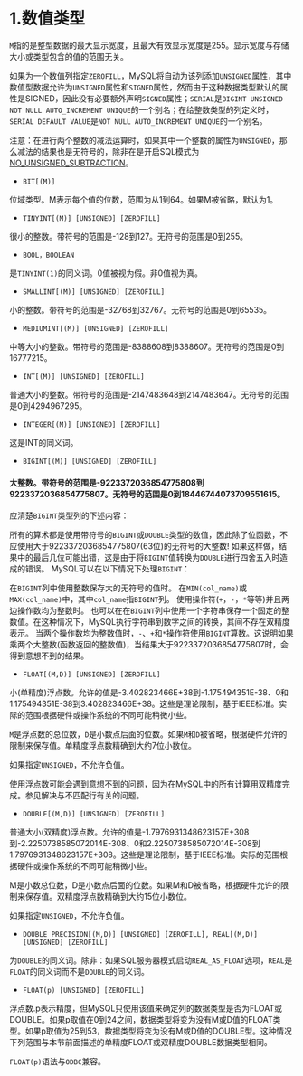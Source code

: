 # 1.数值类型

`M`指的是整型数据的最大显示宽度，且最大有效显示宽度是255。显示宽度与存储大小或类型包含的值的范围无关。

如果为一个数值列指定`ZEROFILL`，MySQL将自动为该列添加`UNSIGNED`属性，其中数值型数据允许为`UNSIGNED`属性和`SIGNED`属性，然而由于这种数据类型默认的属性是SIGNED，因此没有必要额外声明`SIGNED`属性；`SERIAL`是`BIGINT UNSIGNED NOT NULL AUTO_INCREMENT UNIQUE`的一个别名；在给整数类型的列定义时，`SERIAL DEFAULT VALUE`是`NOT NULL AUTO_INCREMENT UNIQUE`的一个别名。

注意：在进行两个整数的减法运算时，如果其中一个整数的属性为`UNSIGNED`，那么减法的结果也是无符号的，除非在是开启SQL模式为[NO_UNSIGNED_SUBTRACTION](https://dev.mysql.com/doc/refman/5.7/en/sql-mode.html#sqlmode_no_unsigned_subtraction)。

- `BIT[(M)]`

位域类型。M表示每个值的位数，范围为从1到64。如果M被省略，默认为1。

- `TINYINT[(M)] [UNSIGNED] [ZEROFILL]`

很小的整数。带符号的范围是-128到127。无符号的范围是0到255。

- `BOOL，BOOLEAN`

是`TINYINT(1)`的同义词。0值被视为假。非0值视为真。

- `SMALLINT[(M)] [UNSIGNED] [ZEROFILL]`

小的整数。带符号的范围是-32768到32767。无符号的范围是0到65535。

- `MEDIUMINT[(M)] [UNSIGNED] [ZEROFILL]`

中等大小的整数。带符号的范围是-8388608到8388607。无符号的范围是0到16777215。

- `INT[(M)] [UNSIGNED] [ZEROFILL]`

普通大小的整数。带符号的范围是-2147483648到2147483647。无符号的范围是0到4294967295。

- `INTEGER[(M)] [UNSIGNED] [ZEROFILL]`

这是INT的同义词。

- `BIGINT[(M)] [UNSIGNED] [ZEROFILL]`

#### 大整数。带符号的范围是-9223372036854775808到9223372036854775807。无符号的范围是0到18446744073709551615。

应清楚`BIGINT`类型列的下述内容：

所有的算术都是使用带符号的`BIGINT`或`DOUBLE`类型的数值，因此除了位函数，不应使用大于9223372036854775807(63位)的无符号的大整数! 如果这样做，结果中的最后几位可能出错，这是由于将`BIGINT`值转换为`DOUBLE`进行四舍五入时造成的错误。
MySQL可以在以下情况下处理`BIGINT`：

在`BIGINT`列中使用整数保存大的无符号的值时。
在`MIN(col_name)`或`MAX(col_name)`中，其中`col_name`指`BIGINT`列。
使用操作符(`+`，`-`，`*`等等)并且两边操作数均为整数时。
也可以在在`BIGINT`列中使用一个字符串保存一个固定的整数值。在这种情况下，MySQL执行字符串到数字之间的转换，其间不存在双精度表示。
当两个操作数均为整数值时，`-`、`+`和`*`操作符使用`BIGINT`算数。这说明如果乘两个大整数(函数返回的整数值)，当结果大于9223372036854775807时，会得到意想不到的结果。
- `FLOAT[(M,D)] [UNSIGNED] [ZEROFILL]`

小(单精度)浮点数。允许的值是-3.402823466E+38到-1.175494351E-38、0和1.175494351E-38到3.402823466E+38。这些是理论限制，基于IEEE标准。实际的范围根据硬件或操作系统的不同可能稍微小些。

`M`是浮点数的总位数，`D`是小数点后面的位数。如果`M`和`D`被省略，根据硬件允许的限制来保存值。单精度浮点数精确到大约7位小数位。

如果指定`UNSIGNED`，不允许负值。

使用浮点数可能会遇到意想不到的问题，因为在MySQL中的所有计算用双精度完成。参见解决与不匹配行有关的问题。

- `DOUBLE[(M,D)] [UNSIGNED] [ZEROFILL]`

普通大小(双精度)浮点数。允许的值是-1.7976931348623157E+308到-2.2250738585072014E-308、0和2.2250738585072014E-308到 1.7976931348623157E+308。这些是理论限制，基于IEEE标准。实际的范围根据硬件或操作系统的不同可能稍微小些。

M是小数总位数，D是小数点后面的位数。如果M和D被省略，根据硬件允许的限制来保存值。双精度浮点数精确到大约15位小数位。

如果指定`UNSIGNED`，不允许负值。

- `DOUBLE PRECISION[(M,D)] [UNSIGNED] [ZEROFILL], REAL[(M,D)] [UNSIGNED] [ZEROFILL]`

为`DOUBLE`的同义词。除非：如果SQL服务器模式启动`REAL_AS_FLOAT`选项，`REAL`是`FLOAT`的同义词而不是`DOUBLE`的同义词。

- `FLOAT(p) [UNSIGNED] [ZEROFILL]`

浮点数.p表示精度，但MySQL只使用该值来确定列的数据类型是否为FLOAT或DOUBLE。如果p取值在0到24之间，数据类型将变为没有M或D值的FLOAT类型。如果p取值为25到53，数据类型将变为没有M或D值的DOUBLE型。这种情况下列范围与本节前面描述的单精度FLOAT或双精度DOUBLE数据类型相同。

`FLOAT(p)`语法与`ODBC`兼容。
